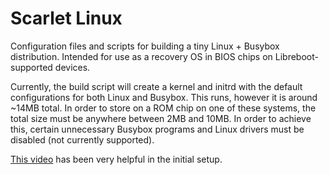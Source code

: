 # Scarlet Linux

Configuration files and scripts for building a tiny Linux + Busybox
distribution. Intended for use as a recovery OS in BIOS chips on Libreboot-supported
devices.

Currently, the build script will create a kernel and initrd with the default
configurations for both Linux and Busybox. This runs, however it is around ~14MB
total. In order to store on a ROM chip on one of these systems, the total size
must be anywhere between 2MB and 10MB. In order to achieve this, certain
unnecessary Busybox programs and Linux drivers must be disabled (not currently
supported).

[This video](https://youtu.be/asnXWOUKhTA) has been very helpful in the initial
setup.
